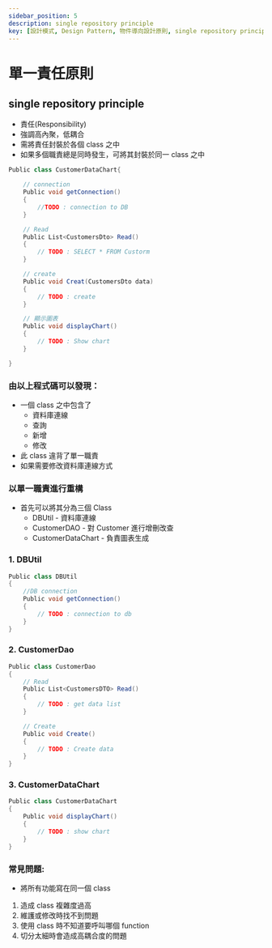 ```yaml
---
sidebar_position: 5
description: single repository principle 
key: [設計模式, Design Pattern, 物件導向設計原則, single repository principle, 單一責任原則]
---
```


# 單一責任原則 
## single repository principle
- 責任(Responsibility)
- 強調高內聚，低耦合
- 需將責任封裝於各個 class 之中
- 如果多個職責總是同時發生，可將其封裝於同一 class 之中

```csharp
Public class CustomerDataChart{

    // connection
    Public void getConnection()
    {
        //TODO : connection to DB
    }

    // Read
    Public List<CustomersDto> Read()
    {
        // TODO : SELECT * FROM Custorm
    }

    // create
    Public void Creat(CustomersDto data)
    {
        // TODO : create
    }

    // 顯示圖表
    Public void displayChart()
    {
        // TODO : Show chart
    }

}
```

### 由以上程式碼可以發現：

- 一個 class 之中包含了
  - 資料庫連線
  - 查詢
  - 新增
  - 修改
- 此 class 違背了單一職責
- 如果需要修改資料庫連線方式

### 以單一職責進行重構

- 首先可以將其分為三個 Class
  - DBUtil - 資料庫連線
  - CustomerDAO - 對 Customer 進行增刪改查
  - CustomerDataChart - 負責圖表生成

### 1. DBUtil

```csharp
Public class DBUtil
{
    //DB connection
    Public void getConnection()
    {
        // TODO : connection to db
    }
}
```

### 2. CustomerDao

```csharp
Public class CustomerDao
{
    // Read
    Public List<CustomersDTO> Read()
    {
        // TODO : get data list
    }

    // Create
    Public void Create()
    {
        // TODO : Create data
    }
}
```

### 3. CustomerDataChart

```csharp
Public class CustomerDataChart
{
    Public void displayChart()
    {
        // TODO : show chart
    }
}
```

### 常見問題:

- 將所有功能寫在同一個 class

1. 造成 class 複雜度過高
2. 維護或修改時找不到問題
3. 使用 class 時不知道要呼叫哪個 function
4. 切分太細時會造成高耦合度的問題
